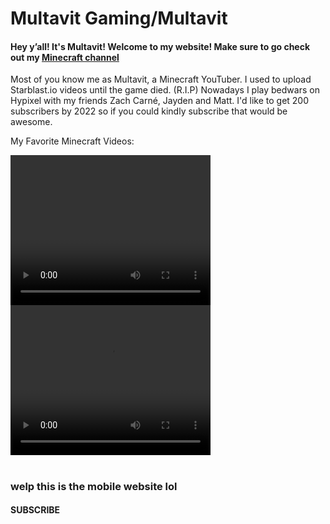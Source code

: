 <html lang="en">

<head>
<meta charset="UTF-8">
<title> Multavit's Lair </title>
</head>
<body>
<div class="hide-on-small-only">
<h1> Multavit Gaming/Multavit </h1>

<h4> Hey y’all! It's Multavit! Welcome to my website! Make sure to go check out my <a href="https://www.youtube.com/c/Multavit/featured"> Minecraft channel </a> </h4>

<div>

  Most of you know me as Multavit, a Minecraft YouTuber. I used to upload Starblast.io videos until the game died. (R.I.P) Nowadays I play bedwars on Hypixel with my friends Zach Carné, Jayden and Matt. I'd like to get 200 subscribers by 2022 so if you could kindly subscribe that would be awesome.

  My Favorite Minecraft Videos:

  <video width = "320" height = "240" controls>
  
    <source src = "https://www.youtube.com/watch?v=Vgt9kSrPo84" type = "video">
  
  </video>

  <video width = "320" height = "240" controls>
    <source src = "https://www.youtube.com/watch?v=n7pvZxeOfEI" type = "video">
  </video>
<div class="hide-on-large-only">
<h1 Multavit-Mobile </h1>
<h3> welp this is the mobile website lol </h3>
<h4 you probably should have gone for the desktop version </h4>
<h4 <a href="https://www.youtube.com/c/Multavit/featured"> SUBSCRIBE </a>
</body>
</div>
</html>
